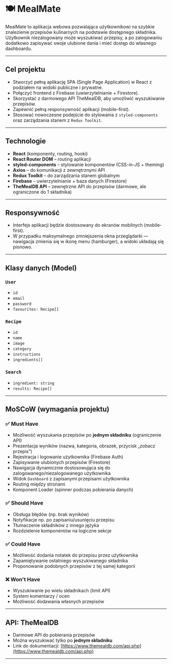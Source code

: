 # 🍽️ MealMate

MealMate to aplikacja webowa pozwalająca użytkownikowi na szybkie znalezienie przepisów kulinarnych na podstawie dostępnego składnika. Użytkownik niezalogowany może wyszukiwać przepisy, a po zalogowaniu dodatkowo zapisywać swoje ulubione dania i mieć dostęp do własnego dashboardu.

---

##  Cel projektu

- Stworzyć pełną aplikację SPA (Single Page Application) w React z podziałem na widoki publiczne i prywatne.
- Połączyć frontend z Firebase (uwierzytelnianie + Firestore).
- Skorzystać z darmowego API TheMealDB, aby umożliwić wyszukiwanie przepisów.
- Zapewnić pełną responsywność aplikacji (mobile-first).
- Stosować nowoczesne podejście do stylowania z `styled-components` oraz zarządzania stanem z `Redux Toolkit`.

---

##  Technologie

- **React** (komponenty, routing, hooki)
- **React Router DOM** – routing aplikacji
- **styled-components** – stylowanie komponentów (CSS-in-JS + theming)
- **Axios** – do komunikacji z zewnętrznymi API
- **Redux Toolkit** – do zarządzania stanem globalnym
- **Firebase** – uwierzytelnianie + baza danych (Firestore)
- **TheMealDB API** – zewnętrzne API do przepisów (darmowe, ale ograniczone do 1 składnika)

---

##  Responsywność

- Interfejs aplikacji będzie dostosowany do ekranów mobilnych (mobile-first).
- W przypadku maksymalnego zmniejszenia okna przeglądarki — nawigacja zmienia się w ikonę menu (hamburger), a widoki układają się pionowo.

---

##  Klasy danych (Model)

### `User`
- `id`
- `email`
- `password`
- `favourites: Recipe[]`

### `Recipe`
- `id`
- `name`
- `image`
- `category`
- `instructions`
- `ingredients[]`

### `Search`
- `ingredient: string`
- `results: Recipe[]`

---

## MoSCoW (wymagania projektu)

### ✅ Must Have
- Możliwość wyszukania przepisów po **jednym składniku** (ograniczenie API)
- Prezentacja wyników (nazwa, kategoria, obrazek, przycisk „zobacz przepis”)
- Rejestracja i logowanie użytkownika (Firebase Auth)
- Zapisywanie ulubionych przepisów (Firestore)
- Nawigacja dynamicznie dostosowująca się do zalogowanego/niezalogowanego użytkownika
- Widok `Dashboard` z zapisanymi przepisami użytkownika
- Routing między stronami
- Komponent Loader (spinner podczas pobierania danych)

### ✅ Should Have
- Obsługa błędów (np. brak wyników)
- Notyfikacje np. po zapisaniu/usunięciu przepisu
- Tłumaczenie składników z innego języka
- Rozdzielenie komponentów na logiczne sekcje

### ✅ Could Have
- Możliwość dodania notatek do przepisu przez użytkownika
- Zapamiętywanie ostatniego wyszukiwanego składnika
- Proponowanie podobnych przepisów z tej samej kategorii

### ❌ Won't Have
- Wyszukiwanie po wielu składnikach (limit API)
- System komentarzy / ocen
- Możliwość dodawania własnych przepisów

---

##  API: TheMealDB

- Darmowe API do pobierania przepisów
- Można wyszukiwać tylko po **jednym składniku**
- Link do dokumentacji: [https://www.themealdb.com/api.php](https://www.themealdb.com/api.php)

---



